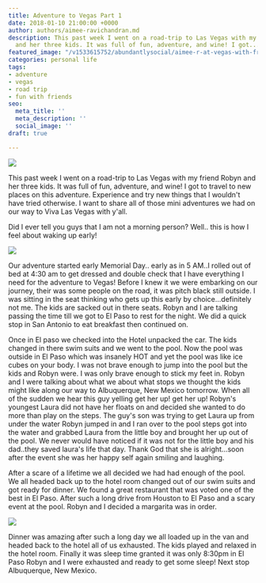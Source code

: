 ```yaml
---
title: Adventure to Vegas Part 1
date: 2018-01-10 21:00:00 +0000
author: authors/aimee-ravichandran.md
description: This past week I went on a road-trip to Las Vegas with my friend Robyn
  and her three kids. It was full of fun, adventure, and wine! I got...
featured_image: "/v1533615752/abundantlysocial/aimee-r-at-vegas-with-friend.jpg"
categories: personal life
tags:
- adventure
- vegas
- road trip
- fun with friends
seo:
  meta_title: ''
  meta_description: ''
  social_image: ''
draft: true

---
```

![](https://res.cloudinary.com/modii/w_840,q_50,f_auto/v1533615752/abundantlysocial/aimee-r-at-vegas-with-friend.jpg)

This past week I went on a road-trip to Las Vegas with my friend Robyn and her three kids. It was full of fun, adventure, and wine! I got to travel to new places on this adventure. Experience and try new things that I wouldn't have tried otherwise. I want to share all of those mini adventures we had on our way to Viva Las Vegas with y'all.

Did I ever tell you guys that I am not a morning person? Well.. this is how I feel about waking up early!

![](https://res.cloudinary.com/modii/w_840,q_50,f_auto/v1533615753/abundantlysocial/20170531_102736-e1496940445789.jpg)

Our adventure started early Memorial Day.. early as in 5 AM..I rolled out of bed at 4:30 am to get dressed and double check that I have everything I need for the adventure to Vegas! Before I knew it we were embarking on our journey, their was some people on the road, it was pitch black still outside. I was sitting in the seat thinking who gets up this early by choice...definitely not me. The kids are sacked out in there seats. Robyn and I are talking passing the time till we got to El Paso to rest for the night. We did a quick stop in San Antonio to eat breakfast then continued on.

Once in El paso we checked into the Hotel unpacked the car. The kids changed in there swim suits and we went to the pool. Now the pool was outside in El Paso which was insanely HOT and yet the pool was like ice cubes on your body. I was not brave enough to jump into the pool but the kids and Robyn were. I was only brave enough to stick my feet in. Robyn and I were talking about what we about what stops we thought the kids might like along our way to Albuquerque, New Mexico tomorrow. When all of the sudden we hear this guy yelling get her up! get her up! Robyn's youngest Laura did not have her floats on and decided she wanted to do more than play on the steps. The guy's son was trying to get Laura up from under the water Robyn jumped in and I ran over to the pool steps got into the water and grabbed Laura from the little boy and brought her up out of the pool. We never would have noticed if it was not for the little boy and his dad..they saved laura's life that day. Thank God that she is alright...soon after the event she was her happy self again smiling and laughing.

After a scare of a lifetime we all decided we had had enough of the pool. We all headed back up to the hotel room changed out of our swim suits and got ready for dinner. We found a great restaurant that was voted one of the best in El Paso. After such a long drive from Houston to El Paso and a scary event at the pool. Robyn and I decided a margarita was in order.

![](https://res.cloudinary.com/modii/w_840,q_50,f_auto/v1533623991/abundantlysocial/20170529_182954.jpg)

Dinner was amazing after such a long day we all loaded up in the van and headed back to the hotel all of us exhausted. The kids played and relaxed in the hotel room. Finally it was sleep time granted it was only 8:30pm in El Paso Robyn and I were exhausted and ready to get some sleep! Next stop Albuquerque, New Mexico.